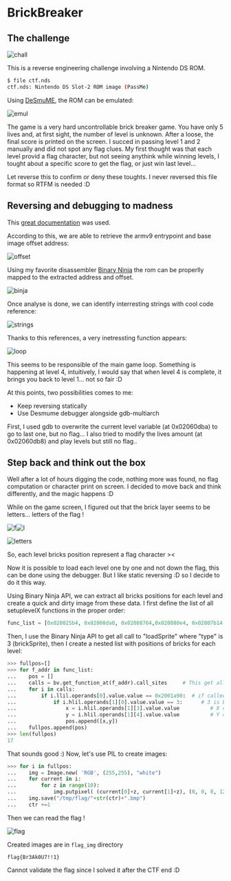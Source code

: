 # BrickBreaker

## The challenge
![chall](./img/chall.png)

This is a reverse engineering challenge involving a Nintendo DS ROM.

```bash
$ file ctf.nds 
ctf.nds: Nintendo DS Slot-2 ROM image (PassMe)
```

Using [DeSmuME](https://github.com/TASEmulators/desmume), the ROM can be emulated:

![emul](./img/emul.png)

The game is a very hard uncontrollable brick breaker game. You have only 5 lives and, at first sight, the number of level is unknown.
After a loose, the final score is printed on the screen. I succed in passing level 1 and 2 manually and did not spot any flag clues.
My first thought was that each level provid a flag character, but not seeing anythink while winning levels, I tought about a specific score to get the flag, or just win last level...

Let reverse this to confirm or deny these toughts. I never reversed this file format so RTFM is needed :D

## Reversing and debugging to madness

This [great documentation](https://www.chibialiens.com/arm/nds.php) was used.

According to this, we are able to retrieve the armv9 entrypoint and base image offset address:

![offset](./img/offset.png)

Using my favorite disassembler [Binary Ninja](https://binary.ninja/) the rom can be properlly mapped to the extracted address and offset.

![binja](./img/binja.png)

Once analyse is done, we can identify interresting strings with cool code reference:

![strings](./img/strings.png)

Thanks to this references, a very inetressting function appears:

![loop](./img/loop.png)

This seems to be responsible of the main game loop. Something is happening at level 4, intuitively, I would say that when level 4 is complete, it brings you back to level 1... not so fair :D

At this points, two possibilities comes to me:
 - Keep reversing statically
 - Use Desmume debugger alongside gdb-multiarch
 
 First, I used gdb to overwrite the current level variable (at 0x02060dba) to go to last one, but no flag... I also tried to modify the lives amount (at 0x02060db8) and play levels but still no flag..
 
 ##  Step back and think out the box
 
 Well after a lot of hours digging the code, nothing more was found, no flag computation or character print on screen. I decided to move back and think differently, and the magic happens :D
 
 While on the game screen, I figured out that the brick layer seems to be letters... letters of the flag !
 
 ![f](./img/f.png)![l](./img/l.png)
 
 ![letters](./img/letters.png)
 
 So, each level bricks position represent a flag character ><
 
 Now it is possible to load each level one by one and not down the flag, this can be done using the debugger. But I like static reversing :D so I decide to do it this way.
 
 Using Binary Ninja API, we can extract all bricks positions for each level and create a quick and dirty image from these data.
 I first define the list of all setuplevelX functions in the proper order:
 
 ```python
 func_list = [0x020025b4, 0x02008da0, 0x02008764,0x020080e4, 0x02007b14, 0x020074ac, 0x02006edc,0x020068b4, 0x0200626c, 0x02005c30, 0x0200554c, 0x02004f18, 0x020048fc, 0x02004338, 0x02003d94, 0x020037b4, 0x02003200]
 ```
 
 Then, I use the Binary Ninja API to get all call to "loadSprite" where "type" is 3 (brickSprite), then I create a nested list with positions of bricks for each level:
 
 ```python
 >>> fullpos=[]
 >>> for f_addr in func_list:
 ... 	pos = []
 ... 	calls = bv.get_function_at(f_addr).call_sites     # This get all functions called in the targeted function
 ... 	for i in calls:
 ... 		if i.llil.operands[0].value.value == 0x2001a90:  # if called func address is 0x2001a90 (loadSprite)
 ... 			if i.hlil.operands[1][0].value.value == 3:      # 3 is brickSprite
 ... 				x = i.hlil.operands[1][3].value.value          # X coordinate
 ... 				y = i.hlil.operands[1][4].value.value          # Y coordinate
 ... 				pos.append([x,y])
 ... 	fullpos.append(pos)
 >>> len(fullpos)
 17
 ```
 
 That sounds good :) Now, let's use PIL to create images:
 
 ```python
 >>> for i in fullpos:
 ... 	img = Image.new( 'RGB', (255,255), "white")
 ... 	for current in i:
 ... 		for z in range(10):
 ... 			img.putpixel( (current[0]+z, current[1]+z), (0, 0, 0, 123) )
 ... 	img.save("/tmp/flag/"+str(ctr)+".bmp")
 ... 	ctr +=1
 ```
 
 Then we can read the flag !
 
 ![flag](./img/flag.png)
 
 Created images are in ```flag_img``` directory

 ```
 flag{Br3Ak0U7!!1}
 ```
 Cannot validate the flag since I solved it after the CTF end :D